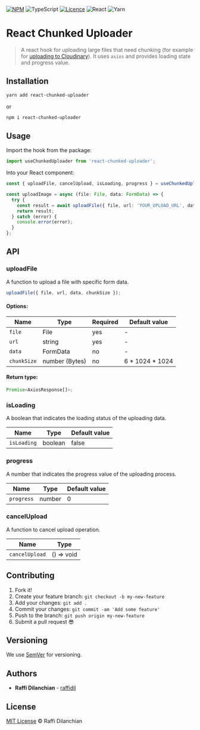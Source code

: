 [![NPM](https://img.shields.io/badge/NPM-%23000000.svg?style=for-the-badge&logo=npm&logoColor=white)](https://www.npmjs.com/package/react-chunked-uploader)
![TypeScript](https://img.shields.io/badge/typescript-%23007ACC.svg?style=for-the-badge&logo=typescript&logoColor=white)
[![Licence](https://img.shields.io/github/license/Ileriayo/markdown-badges?style=for-the-badge)](./LICENSE)
![React](https://img.shields.io/badge/react-%2320232a.svg?style=for-the-badge&logo=react&logoColor=%2361DAFB)
![Yarn](https://img.shields.io/badge/yarn-%232C8EBB.svg?style=for-the-badge&logo=yarn&logoColor=white)

# React Chunked Uploader

> A react hook for uploading large files that need chunking (for example for [uploading to Cloudinary](https://support.cloudinary.com/hc/en-us/articles/208263735-Guidelines-for-self-implementing-chunked-upload-to-Cloudinary)). It uses `axios` and provides loading state and progress value.

<!-- ## Getting Started -->

<!-- These instructions will get you a copy of the project up and running on your local machine for development and testing purposes. See deployment for notes on how to deploy the project on a live system. -->

## Installation

```sh
yarn add react-chunked-uploader
```

or

```sh
npm i react-chunked-uploader
```

## Usage

Import the hook from the package:

```ts
import useChunkedUploader from 'react-chunked-uploader';
```

Into your React component:

```ts
const { uploadFile, cancelUpload, isLoading, progress } = useChunkedUploader();

const uploadImage = async (file: File, data: FormData) => {
  try {
    const result = await uploadFile({ file, url: 'YOUR_UPLOAD_URL', data });
    return result;
  } catch (error) {
    console.error(error);
  }
};
```

## API

### uploadFile

A function to upload a file with specific form data.

```js
uploadFile({ file, url, data, chunkSize });
```

#### Options:

| Name        | Type           | Required | Default value     |
| ----------- | -------------- | -------- | ----------------- |
| `file`      | File           | yes      | -                 |
| `url`       | string         | yes      | -                 |
| `data`      | FormData       | no       | -                 |
| `chunkSize` | number (Bytes) | no       | 6 \* 1024 \* 1024 |

#### Return type:

```ts
Promise<AxiosResponse[]>;
```

### isLoading

A boolean that indicates the loading status of the uploading data.

| Name        | Type    | Default value |
| ----------- | ------- | ------------- |
| `isLoading` | boolean | false         |

### progress

A number that indicates the progress value of the uploading process.

| Name       | Type   | Default value |
| ---------- | ------ | ------------- |
| `progress` | number | 0             |

### cancelUpload

A function to cancel upload operation.

| Name           | Type       |
| -------------- | ---------- |
| `cancelUpload` | () => void |

## Contributing

1.  Fork it!
2.  Create your feature branch: `git checkout -b my-new-feature`
3.  Add your changes: `git add .`
4.  Commit your changes: `git commit -am 'Add some feature'`
5.  Push to the branch: `git push origin my-new-feature`
6.  Submit a pull request :sunglasses:

## Versioning

We use [SemVer](http://semver.org/) for versioning.

## Authors

- **Raffi Dilanchian** - [raffidil](https://github.com/raffidil)

## License

[MIT License](./LICENSE) © Raffi Dilanchian
